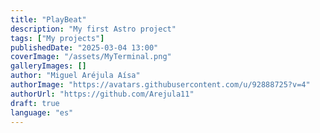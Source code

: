 ```yaml
---
title: "PlayBeat"
description: "My first Astro project"
tags: ["My projects"]
publishedDate: "2025-03-04 13:00"
coverImage: "/assets/MyTerminal.png"
galleryImages: []
author: "Miguel Aréjula Aísa"
authorImage: "https://avatars.githubusercontent.com/u/92888725?v=4"
authorUrl: "https://github.com/Arejula11"
draft: true
language: "es"
---
```

